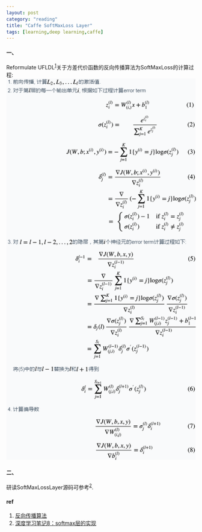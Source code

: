 ```yaml
---
layout: post
category: "reading"
title: "Caffe SoftMaxLoss Layer"
tags: [learning,deep learning,caffe]
---     
```


#### 一、    
Reformulate UFLDL<sup>[1](http://ufldl.stanford.edu/wiki/index.php/%E5%8F%8D%E5%90%91%E4%BC%A0%E5%AF%BC%E7%AE%97%E6%B3%95)</sup>关于方差代价函数的反向传播算法为SoftMaxLoss的计算过程:      
![drawing](/assets/image/backpropagation.png)     
#### 二、   
研读SoftMaxLossLayer源码可参考<sup>[2](http://blog.csdn.net/l691899397/article/details/52291909)</sup>.    

#### ref   
1. [反向传播算法](http://ufldl.stanford.edu/wiki/index.php/%E5%8F%8D%E5%90%91%E4%BC%A0%E5%AF%BC%E7%AE%97%E6%B3%95)
2. [深度学习笔记8：softmax层的实现](http://blog.csdn.net/l691899397/article/details/52291909)    
